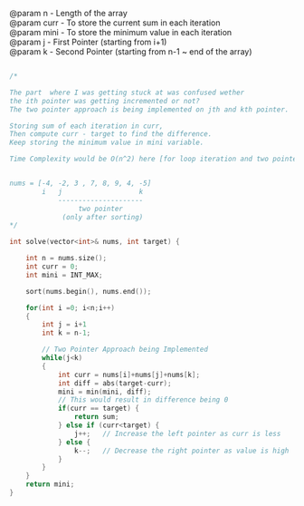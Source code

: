 @param n    - Length of the array
<br>
@param curr - To store the current sum in each iteration
<br>
@param mini - To store the minimum value in each iteration
<br>
@param j - First Pointer (starting from i+1)
<br>
@param k - Second Pointer (starting from n-1 ~ end of the array)
<br>

```cpp

/*

The part  where I was getting stuck at was confused wether
the ith pointer was getting incremented or not?
The two pointer approach is being implemented on jth and kth pointer.

Storing sum of each iteration in curr,
Then compute curr - target to find the difference.
Keep storing the minimum value in mini variable.

Time Complexity would be O(n^2) here [for loop iteration and two pointer iteration]


nums = [-4, -2, 3 , 7, 8, 9, 4, -5]
        i   j                   k
            ---------------------
                 two pointer
             (only after sorting)
*/

int solve(vector<int>& nums, int target) {

	int n = nums.size();
    int curr = 0;
    int mini = INT_MAX;

	sort(nums.begin(), nums.end());

	for(int i =0; i<n;i++)
	{
		int j = i+1
        int k = n-1;

        // Two Pointer Approach being Implemented
		while(j<k)
		{
			int curr = nums[i]+nums[j]+nums[k];
			int diff = abs(target-curr);
			mini = min(mini, diff);
            // This would result in difference being 0
			if(curr == target) {
                return sum;
            } else if (curr<target) {
                j++;   // Increase the left pointer as curr is less
            } else {
                k--;   // Decrease the right pointer as value is high
            }
		}
	}
	return mini;
}

```
